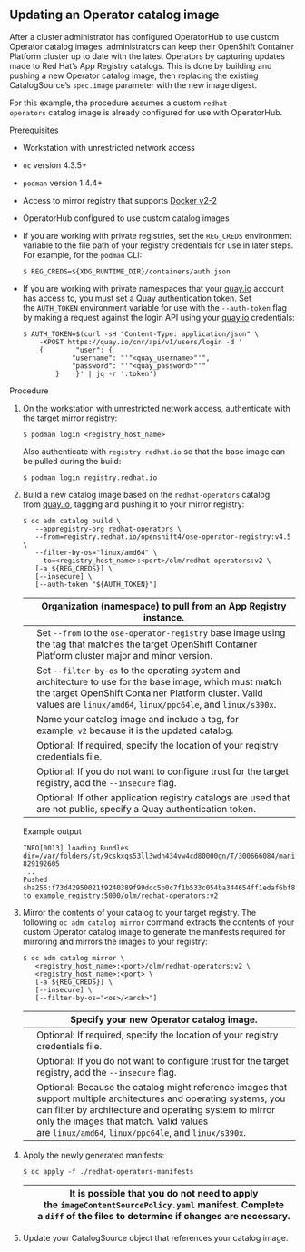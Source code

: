 ## Updating an Operator catalog image

After a cluster administrator has configured OperatorHub to use custom Operator catalog images, administrators can keep their OpenShift Container Platform cluster up to date with the latest Operators by capturing updates made to Red Hat’s App Registry catalogs. This is done by building and pushing a new Operator catalog image, then replacing the existing CatalogSource’s `spec.image` parameter with the new image digest.

For this example, the procedure assumes a custom `redhat-operators` catalog image is already configured for use with OperatorHub.

Prerequisites

- Workstation with unrestricted network access

- `oc` version 4.3.5+

- `podman` version 1.4.4+

- Access to mirror registry that supports [Docker v2-2](https://docs.docker.com/registry/spec/manifest-v2-2/)

- OperatorHub configured to use custom catalog images

- If you are working with private registries, set the `REG_CREDS` environment variable to the file path of your registry credentials for use in later steps. For example, for the `podman` CLI:
  
  ```
  $ REG_CREDS=${XDG_RUNTIME_DIR}/containers/auth.json
  ```

- If you are working with private namespaces that your [quay.io](https://quay.io/) account has access to, you must set a Quay authentication token. Set the `AUTH_TOKEN` environment variable for use with the `--auth-token` flag by making a request against the login API using your [quay.io](https://quay.io/) credentials:
  
  ```
  $ AUTH_TOKEN=$(curl -sH "Content-Type: application/json" \
      -XPOST https://quay.io/cnr/api/v1/users/login -d '
      {        "user": {
              "username": "'"<quay_username>"'",
              "password": "'"<quay_password>"'"
          }    }' | jq -r '.token')
  ```

Procedure

1. On the workstation with unrestricted network access, authenticate with the target mirror registry:
   
   ```
   $ podman login <registry_host_name>
   ```
   
   Also authenticate with `registry.redhat.io` so that the base image can be pulled during the build:
   
   ```
   $ podman login registry.redhat.io
   ```

2. Build a new catalog image based on the `redhat-operators` catalog from [quay.io](https://quay.io/), tagging and pushing it to your mirror registry:
   
   ```
   $ oc adm catalog build \
      --appregistry-org redhat-operators \
      --from=registry.redhat.io/openshift4/ose-operator-registry:v4.5 \
      --filter-by-os="linux/amd64" \
      --to=<registry_host_name>:<port>/olm/redhat-operators:v2 \
      [-a ${REG_CREDS}] \
      [--insecure] \
      [--auth-token "${AUTH_TOKEN}"] 
   ```
   
   |     | Organization (namespace) to pull from an App Registry instance.                                                                                                                                                                |
   | --- | ------------------------------------------------------------------------------------------------------------------------------------------------------------------------------------------------------------------------------ |
   |     | Set `--from` to the `ose-operator-registry` base image using the tag that matches the target OpenShift Container Platform cluster major and minor version.                                                                     |
   |     | Set `--filter-by-os` to the operating system and architecture to use for the base image, which must match the target OpenShift Container Platform cluster. Valid values are `linux/amd64`, `linux/ppc64le`, and `linux/s390x`. |
   |     | Name your catalog image and include a tag, for example, `v2` because it is the updated catalog.                                                                                                                                |
   |     | Optional: If required, specify the location of your registry credentials file.                                                                                                                                                 |
   |     | Optional: If you do not want to configure trust for the target registry, add the `--insecure` flag.                                                                                                                            |
   |     | Optional: If other application registry catalogs are used that are not public, specify a Quay authentication token.                                                                                                            |
   
   Example output
   
   ```
   INFO[0013] loading Bundles                               dir=/var/folders/st/9cskxqs53ll3wdn434vw4cd80000gn/T/300666084/manifests-829192605
   ...
   Pushed sha256:f73d42950021f9240389f99ddc5b0c7f1b533c054ba344654ff1edaf6bf827e3 to example_registry:5000/olm/redhat-operators:v2
   ```

3. Mirror the contents of your catalog to your target registry. The following `oc adm catalog mirror` command extracts the contents of your custom Operator catalog image to generate the manifests required for mirroring and mirrors the images to your registry:
   
   ```
   $ oc adm catalog mirror \
      <registry_host_name>:<port>/olm/redhat-operators:v2 \
      <registry_host_name>:<port> \
      [-a ${REG_CREDS}] \
      [--insecure] \
      [--filter-by-os="<os>/<arch>"] 
   ```
   
   |     | Specify your new Operator catalog image.                                                                                                                                                                                                                                      |
   | --- | ----------------------------------------------------------------------------------------------------------------------------------------------------------------------------------------------------------------------------------------------------------------------------- |
   |     | Optional: If required, specify the location of your registry credentials file.                                                                                                                                                                                                |
   |     | Optional: If you do not want to configure trust for the target registry, add the `--insecure` flag.                                                                                                                                                                           |
   |     | Optional: Because the catalog might reference images that support multiple architectures and operating systems, you can filter by architecture and operating system to mirror only the images that match. Valid values are `linux/amd64`, `linux/ppc64le`, and `linux/s390x`. |

4. Apply the newly generated manifests:
   
   ```
   $ oc apply -f ./redhat-operators-manifests
   ```
   
   |     | It is possible that you do not need to apply the `imageContentSourcePolicy.yaml` manifest. Complete a `diff` of the files to determine if changes are necessary. |
   | --- | ---------------------------------------------------------------------------------------------------------------------------------------------------------------- |

5. Update your CatalogSource object that references your catalog image.
